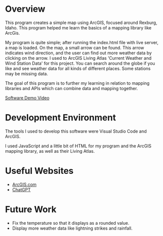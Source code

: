 # Overview
This program creates a simple map using ArcGIS, focused around Rexburg, Idaho. This program helped me learn the basics of a mapping library like ArcGis. 

My program is quite simple; after running the index.html file with live server, a map is loaded. On the map, a small arrow can be found. This arrow indicates
wind direction, and the user can find out more weather data by clicking on the arrow. I used to ArcGIS Living Atlas 'Current Weather and Wind Station Data'
for this project. You can search around the globe if you like and see weather data for all kinds of different places.
Some stations may be missing data.

The goal of this program is to further my learning in relation to mapping libraries and APIs which can combine data and mapping together.

[Software Demo Video](https://youtu.be/eePvG0LM6O0)

# Development Environment
The tools I used to develop this software were Visual Studio Code and ArcGIS.

I used JavaScript and a little bit of HTML for my program and the ArcGIS mapping library, as well as their Living Atlas.
# Useful Websites

* [ArcGIS.com](https://developers.arcgis.com/)
* [ChatGPT](chat.openai.com)

# Future Work
* Fix the temperature so that it displays as a rounded value.
* Display more weather data like lightning strikes and rainfall.
